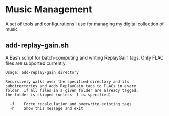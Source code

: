 # Music Management

A set of tools and configurations I use for managing my digital collection of music

## add-replay-gain.sh

A Bash script for batch-computing and writing ReplayGain tags. Only FLAC files are supported currently.

```
Usage: add-replay-gain directory

Recursively walks over the specified directory and its
subdirectories and adds ReplayGain tags to FLACs in every
folder. If all files in a given folder are already tagged,
the folder is skipped (unless -f is specified).

  -f    Force recalculation and overwrite existing tags
  -h    Show this message and exit
```

